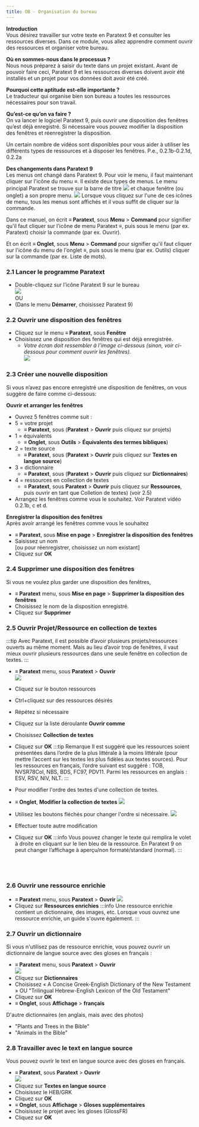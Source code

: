 ```yaml
---
title: OB - Organisation du bureau
---
```

**Introduction**  
Vous désirez travailler sur votre texte en Paratext 9 et consulter les ressources diverses. Dans ce module, vous allez apprendre comment ouvrir des ressources et organiser votre bureau.

**Où en sommes-nous dans le processus ?**  
Nous nous préparez à saisir du texte dans un projet existant. Avant de pouvoir faire ceci, Paratext 9 et les ressources diverses doivent avoir été installés et un projet pour vos données doit avoir été créé.

**Pourquoi cette aptitude est-elle importante ?**  
Le traducteur qui organise bien son bureau a toutes les ressources nécessaires pour son travail.

**Qu’est-ce qu’on va faire ?**  
On va lancer le logiciel Paratext 9, puis ouvrir une disposition des fenêtres qu’est déjà enregistré. Si nécessaire vous pouvez modifier la disposition des fenêtres et réenregistrer la disposition.

Un certain nombre de vidéos sont disponibles pour vous aider à utiliser les différents types de ressources et à disposer les fenêtres. P.e., 0.2.1b-0.2.1d, 0.2.2a

**Des changements dans Paratext 9**  
Les menus ont changé dans Paratext 9. Pour voir le menu, il faut maintenant cliquer sur l'icône du menu **≡**. Il existe deux types de menus. Le menu principal Paratext se trouve sur la barre de titre ![](../media/a7c437f2736cb28b0dff7abd780f5f94.png) et chaque fenêtre (ou onglet) a son propre menu. ![](../media/65ab77824a1e025fac1bf88feb6ba66f.png) Lorsque vous cliquez sur l'une de ces icônes de menu, tous les menus sont affichés et il vous suffit de cliquer sur la commande.

Dans ce manuel, on écrit **≡ Paratext**, sous **Menu** \> **Command** pour signifier qu'il faut cliquer sur l'icône de menu Paratext ≡, puis sous le menu (par ex. Paratext) choisir la commande (par ex. Ouvrir).

Et on écrit **≡ Onglet**, sous **Menu** \> **Command** pour signifier qu'il faut cliquer sur l'icône du menu de l'onglet ≡, puis sous le menu (par ex. Outils) cliquer sur la commande (par ex. Liste de mots).

### 2.1 Lancer le programme Paratext

-  Double-cliquez sur l’icône Paratext 9 sur le bureau  
    ![](../media/b2697bb533e7765029252c8d51301dc9.png)  
    OU  
-  (Dans le menu **Démarrer**, choisissez Paratext 9)

### 2.2 Ouvrir une disposition des fenêtres

-  Cliquez sur le menu **≡ Paratext**, sous **Fenêtre**
-  Choisissez une disposition des fenêtres qui est déjà enregistrée.  
    -  *Votre écran doit ressembler à l’image ci-dessous (sinon, voir ci-dessous pour comment ouvrir les fenêtres).*  
    ![](../media/becf6dae2e733cc280e70a8f4b706981.png)

### 2.3 Créer une nouvelle disposition

Si vous n’avez pas encore enregistré une disposition de fenêtres, on vous suggère de faire comme ci-dessous:

**Ouvrir et arranger les fenêtres**  
-  Ouvrez 5 fenêtres comme suit :
-  5 = votre projet
     -  **≡ Paratext**, sous (**Paratext** \> **Ouvrir** puis cliquez sur projets)
-  1 = équivalents
     -  **≡ Onglet**, sous **Outils** \> **Équivalents des termes bibliques**)
-  2 = texte source  
     -  **≡ Paratext**, sous (**Paratext** \> **Ouvrir** puis cliquez sur **Textes en langue source**)
-  3 = dictionnaire
     -  **≡ Paratext**, sous (**Paratext** \> **Ouvrir** puis cliquez sur **Dictionnaires**)
-  4 = ressources en collection de textes
    -  **≡ Paratext**, sous **Paratext** \> **Ouvrir** puis cliquez sur **Ressources**, puis ouvrir en tant que Colletion de textes) (voir 2.5)  
-  Arrangez les fenêtres comme vous le souhaitez. Voir Paratext vidéo 0.2.1b, c et d.

**Enregistrer la disposition des fenêtres**  
Après avoir arrangé les fenêtres comme vous le souhaitez

-  **≡ Paratext**, sous **Mise en page** \> **Enregistrer la disposition des fenêtres**
-  Saisissez un nom  
    [ou pour réenregistrer, choisissez un nom existant]
-  Cliquez sur **OK**

### 2.4 Supprimer une disposition des fenêtres

Si vous ne voulez plus garder une disposition des fenêtres,

-  **≡ Paratext** menu, sous **Mise en page** \> **Supprimer la disposition des fenêtres**
-  Choisissez le nom de la disposition enregistré.
-  Cliquez sur **Supprimer**

### 2.5 Ouvrir Projet/Ressource en collection de textes

:::tip
Avec Paratext, il est possible d’avoir plusieurs projets/ressources ouverts au même moment. Mais au lieu d’avoir trop de fenêtres, il vaut mieux ouvrir plusieurs ressources dans une seule fenêtre en collection de textes.
:::

-  **≡ Paratext** menu, sous **Paratext** \> **Ouvrir**  
    ![](../media/67c09582d7f685c9e709d3cb0bd78c51.png)
-  Cliquez sur le bouton ressources
-  Ctrl+cliquez sur des ressources désirés
-  Répétez si nécessaire
-  Cliquez sur la liste déroulante **Ouvrir comme**
-  Choisissez **Collection de textes**
-  Cliquez sur **OK**
:::tip Remarque
Il est suggéré que les ressources soient présentées dans l’ordre de la plus littérale à la moins littérale (pour mettre l’accent sur les textes les plus fidèles aux textes sources). Pour les ressources en français, l’ordre suivant est suggéré : TOB, NVSR78Col, NBS, BDS, FC97, PDV11. Parmi les ressources en anglais : ESV, RSV, NIV, NLT.
:::

-  Pour modifier l'ordre des textes d'une collection de textes.
-  **≡ Onglet**, **Modifier la collection de textes**
 ![](../media/114addc77497db5a8e16e63e0a60a397.png)
-  Utilisez les boutons fléchés pour changer l'ordre si nécessaire.
![](../media/1529efc6b9c2b2d2a45649f36a13660e.png)
-  Effectuer toute autre modification
-  Cliquez sur **OK**
:::info
Vous pouvez changer le texte qui remplira le volet à droite en cliquant sur le lien bleu de la ressource. En Paratext 9 on peut changer l’affichage à aperçu/non formaté/standard (normal).
:::

 
----


### 2.6 Ouvrir une ressource enrichie

-  **≡ Paratext** menu, sous **Paratext** \> **Ouvrir**
   ![](../media/a2210417ce7fd29acc4543900d4ffdfa.png)
-  Cliquez sur **Ressources enrichies**
:::info
Une ressource enrichie contient un dictionnaire, des images, etc. Lorsque vous ouvrez une ressource enrichie, un guide s'ouvre également.
:::
### 2.7 Ouvrir un dictionnaire

Si vous n'utilisez pas de ressource enrichie, vous pouvez ouvrir un dictionnaire de langue source avec des gloses en français :

-  **≡ Paratext** menu, sous **Paratext** \> **Ouvrir**  
   ![](../media/bde96d81bd560a2dc433f589a9a44f93.png)
-  Cliquez sur **Dictionnaires**
-  Choisissez « A Concise Greek-English Dictionary of the New Testament » OU "Trilingual Hebrew-English Lexicon of the Old Testament"
-  Cliquez sur **OK**
-  **≡ Onglet**, sous **Affichage** \> **français**

D'autre dictionnaires (en anglais, mais avec des photos)

-  "Plants and Trees in the Bible"
-  "Animals in the Bible"

### 2.8 Travailler avec le text en langue source

Vous pouvez ouvrir le text en langue source avec des gloses en français.

-  **≡ Paratext**, sous **Paratext** \> **Ouvrir**  
    ![](../media/2f2a572df1df76324325ab8a53d5aa90.png)
-  Cliquez sur **Textes en langue source**
-  Choisissez le HEB/GRK
-  Cliquez sur **OK**
-  **≡ Onglet**, sous **Affichage** \> **Gloses supplémentaires**
-  Choisissez le projet avec les gloses (GlossFR)
-  Cliquez sur **OK**
